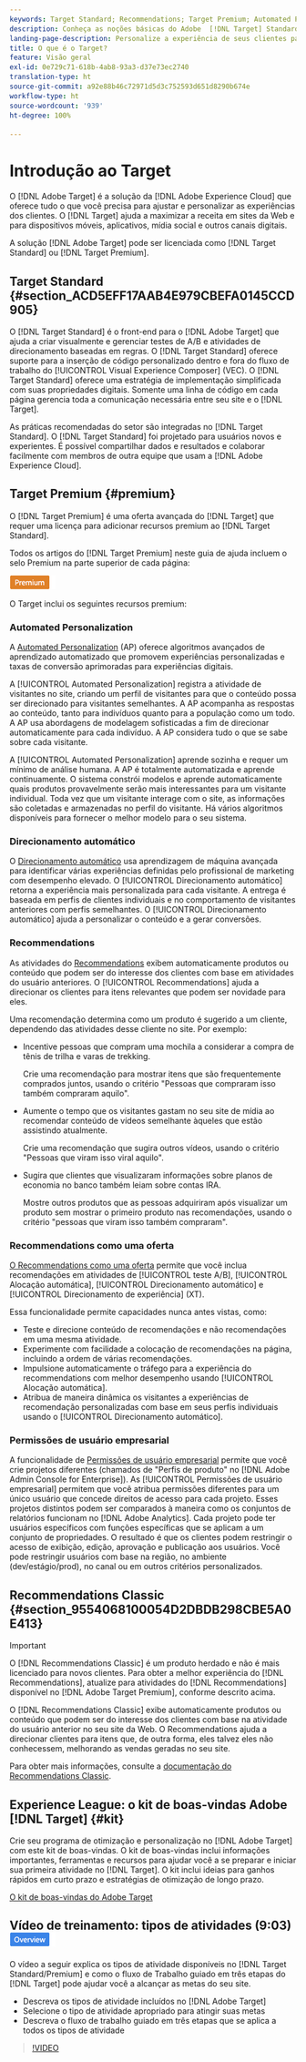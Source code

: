 ```yaml
---
keywords: Target Standard; Recommendations; Target Premium; Automated Personalization; direcionamento automático; direcionamento automático; permissões; o que é o adobe target;
description: Conheça as noções básicas do Adobe  [!DNL Target] Standard and Adobe [!DNL Target] Premium. [!DNL Target]  Premium, que incluem recursos avançados não disponíveis no produto padrão.
landing-page-description: Personalize a experiência de seus clientes para maximizar a receita em sites da Web e móveis, aplicativos, mídia social e outros canais digitais.
title: O que é o Target?
feature: Visão geral
exl-id: 0e729c71-618b-4ab8-93a3-d37e73ec2740
translation-type: ht
source-git-commit: a92e88b46c72971d5d3c752593d651d8290b674e
workflow-type: ht
source-wordcount: '939'
ht-degree: 100%

---
```


# Introdução ao Target

O [!DNL Adobe Target] é a solução da [!DNL Adobe Experience Cloud] que oferece tudo o que você precisa para ajustar e personalizar as experiências dos clientes. O [!DNL Target] ajuda a maximizar a receita em sites da Web e para dispositivos móveis, aplicativos, mídia social e outros canais digitais.

A solução [!DNL Adobe Target] pode ser licenciada como [!DNL Target Standard] ou [!DNL Target Premium].

## Target Standard {#section_ACD5EFF17AAB4E979CBEFA0145CCD905}

O [!DNL Target Standard] é o front-end para o [!DNL Adobe Target] que ajuda a criar visualmente e gerenciar testes de A/B e atividades de direcionamento baseadas em regras. O [!DNL Target Standard] oferece suporte para a inserção de código personalizado dentro e fora do fluxo de trabalho do [!UICONTROL Visual Experience Composer] (VEC). O [!DNL Target Standard] oferece uma estratégia de implementação simplificada com suas propriedades digitais. Somente uma linha de código em cada página gerencia toda a comunicação necessária entre seu site e o [!DNL Target].

As práticas recomendadas do setor são integradas no [!DNL Target Standard]. O [!DNL Target Standard] foi projetado para usuários novos e experientes. É possível compartilhar dados e resultados e colaborar facilmente com membros de outra equipe que usam a [!DNL Adobe Experience Cloud].

## Target Premium {#premium}

O [!DNL Target Premium] é uma oferta avançada do [!DNL Target] que requer uma licença para adicionar recursos premium ao [!DNL Target Standard].

Todos os artigos do [!DNL Target Premium] neste guia de ajuda incluem o selo Premium na parte superior de cada página:

![Selo premium](/help/assets/premium.png)

O Target inclui os seguintes recursos premium:

### Automated Personalization

A [Automated Personalization](/help/c-activities/t-automated-personalization/automated-personalization.md#task_8AAF837796D74CF893CA2F88BA1491C9) (AP) oferece algoritmos avançados de aprendizado automatizado que promovem experiências personalizadas e taxas de conversão aprimoradas para experiências digitais.

A [!UICONTROL Automated Personalization] registra a atividade de visitantes no site, criando um perfil de visitantes para que o conteúdo possa ser direcionado para visitantes semelhantes. A AP acompanha as respostas ao conteúdo, tanto para indivíduos quanto para a população como um todo. A AP usa abordagens de modelagem sofisticadas a fim de direcionar automaticamente para cada indivíduo. A AP considera tudo o que se sabe sobre cada visitante.

A [!UICONTROL Automated Personalization] aprende sozinha e requer um mínimo de análise humana. A AP é totalmente automatizada e aprende continuamente. O sistema constrói modelos e aprende automaticamente quais produtos provavelmente serão mais interessantes para um visitante individual. Toda vez que um visitante interage com o site, as informações são coletadas e armazenadas no perfil do visitante. Há vários algoritmos disponíveis para fornecer o melhor modelo para o seu sistema.

### Direcionamento automático

O [Direcionamento automático](/help/c-activities/auto-target/auto-target-to-optimize.md) usa aprendizagem de máquina avançada para identificar várias experiências definidas pelo profissional de marketing com desempenho elevado. O [!UICONTROL Direcionamento automático] retorna a experiência mais personalizada para cada visitante. A entrega é baseada em perfis de clientes individuais e no comportamento de visitantes anteriores com perfis semelhantes. O [!UICONTROL Direcionamento automático] ajuda a personalizar o conteúdo e a gerar conversões.

### Recommendations

As atividades do [Recommendations](/help/c-recommendations/recommendations.md#concept_7556C8A4543942F2A77B13A29339C0C0) exibem automaticamente produtos ou conteúdo que podem ser do interesse dos clientes com base em atividades do usuário anteriores. O [!UICONTROL Recommendations] ajuda a direcionar os clientes para itens relevantes que podem ser novidade para eles.

Uma recomendação determina como um produto é sugerido a um cliente, dependendo das atividades desse cliente no site. Por exemplo:

* Incentive pessoas que compram uma mochila a considerar a compra de tênis de trilha e varas de trekking.

   Crie uma recomendação para mostrar itens que são frequentemente comprados juntos, usando o critério &quot;Pessoas que compraram isso também compraram aquilo&quot;.

* Aumente o tempo que os visitantes gastam no seu site de mídia ao recomendar conteúdo de vídeos semelhante àqueles que estão assistindo atualmente.

   Crie uma recomendação que sugira outros vídeos, usando o critério &quot;Pessoas que viram isso viral aquilo&quot;.

* Sugira que clientes que visualizaram informações sobre planos de economia no banco também leiam sobre contas IRA.

   Mostre outros produtos que as pessoas adquiriram após visualizar um produto sem mostrar o primeiro produto nas recomendações, usando o critério &quot;pessoas que viram isso também compraram&quot;.

### Recommendations como uma oferta

[O Recommendations como uma oferta](/help/c-recommendations/recommendations-as-an-offer.md) permite que você inclua recomendações em atividades de [!UICONTROL teste A/B], [!UICONTROL Alocação automática], [!UICONTROL Direcionamento automático] e [!UICONTROL Direcionamento de experiência] (XT).

Essa funcionalidade permite capacidades nunca antes vistas, como:

* Teste e direcione conteúdo de recomendações e não recomendações em uma mesma atividade.
* Experimente com facilidade a colocação de recomendações na página, incluindo a ordem de várias recomendações.
* Impulsione automaticamente o tráfego para a experiência do recommendations com melhor desempenho usando [!UICONTROL Alocação automática].
* Atribua de maneira dinâmica os visitantes a experiências de recomendação personalizadas com base em seus perfis individuais usando o [!UICONTROL Direcionamento automático].

### Permissões de usuário empresarial

A funcionalidade de [Permissões de usuário empresarial](/help/administrating-target/c-user-management/property-channel/property-channel.md#concept_E396B16FA2024ADBA27BC056138F9838) permite que você crie projetos diferentes (chamados de &quot;Perfis de produto&quot; no [!DNL Adobe Admin Console for Enterprise]). As [!UICONTROL Permissões de usuário empresarial] permitem que você atribua permissões diferentes para um único usuário que concede direitos de acesso para cada projeto. Esses projetos distintos podem ser comparados à maneira como os conjuntos de relatórios funcionam no [!DNL Adobe Analytics]. Cada projeto pode ter usuários específicos com funções específicas que se aplicam a um conjunto de propriedades. O resultado é que os clientes podem restringir o acesso de exibição, edição, aprovação e publicação aos usuários. Você pode restringir usuários com base na região, no ambiente (dev/estágio/prod), no canal ou em outros critérios personalizados.

## Recommendations Classic {#section_9554068100054D2DBDB298CBE5A0E413}

>[!IMPORTANT]
>
>O [!DNL Recommendations Classic] é um produto herdado e não é mais licenciado para novos clientes. Para obter a melhor experiência do [!DNL Recommendations], atualize para atividades do [!DNL Recommendations] disponível no [!DNL Adobe Target Premium], conforme descrito acima.

O [!DNL Recommendations Classic] exibe automaticamente produtos ou conteúdo que podem ser do interesse dos clientes com base na atividade do usuário anterior no seu site da Web. O Recommendations ajuda a direcionar clientes para itens que, de outra forma, eles talvez eles não conhecessem, melhorando as vendas geradas no seu site.

Para obter mais informações, consulte a [documentação do Recommendations Classic](/help/assets/adobe-recommendations-classic.pdf).

## Experience League: o kit de boas-vindas Adobe [!DNL Target] {#kit}

Crie seu programa de otimização e personalização no [!DNL Adobe Target] com este kit de boas-vindas. O kit de boas-vindas inclui informações importantes, ferramentas e recursos para ajudar você a se preparar e iniciar sua primeira atividade no [!DNL Target]. O kit inclui ideias para ganhos rápidos em curto prazo e estratégias de otimização de longo prazo.

[O kit de boas-vindas do Adobe Target](https://expleague.azureedge.net/pdf/Adobe-Target-Welcome-Kit.pdf)

## Vídeo de treinamento: tipos de atividades (9:03) ![Selo de visão geral](/help/assets/overview.png)

O vídeo a seguir explica os tipos de atividade disponíveis no [!DNL Target Standard/Premium] e como o fluxo de Trabalho guiado em três etapas do [!DNL Target] pode ajudar você a alcançar as metas do seu site.

* Descreva os tipos de atividade incluídos no [!DNL Adobe Target]
* Selecione o tipo de atividade apropriado para atingir suas metas
* Descreva o fluxo de trabalho guiado em três etapas que se aplica a todos os tipos de atividade

>[!VIDEO](https://video.tv.adobe.com/v/17386)
